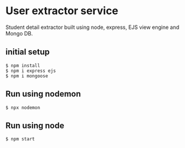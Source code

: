 # User extractor service

Student detail extractor built using node, express, EJS view engine and Mongo DB.

## initial setup
```
$ npm install
$ npm i express ejs
$ npm i mongoose   
```

## Run using nodemon
```
$ npx nodemon
```

## Run using node
```
$ npm start
```
